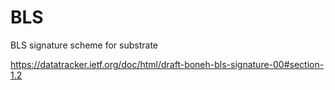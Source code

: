 # BLS
BLS signature scheme for substrate


https://datatracker.ietf.org/doc/html/draft-boneh-bls-signature-00#section-1.2
